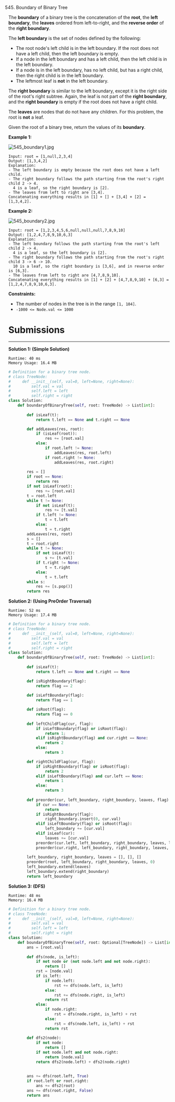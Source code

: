545. Boundary of Binary Tree

The **boundary** of a binary tree is the concatenation of the **root**, the **left boundary**, the **leaves** ordered from left-to-right, and the **reverse order** of the **right boundary**.

The **left boundary** is the set of nodes defined by the following:

* The root node's left child is in the left boundary. If the root does not have a left child, then the left boundary is empty.
* If a node in the left boundary and has a left child, then the left child is in the left boundary.
* If a node is in the left boundary, has no left child, but has a right child, then the right child is in the left boundary.
* The leftmost leaf is **not** in the left boundary.

The **right boundary** is similar to the left boundary, except it is the right side of the root's right subtree. Again, the leaf is not part of the **right boundary**, and the **right boundary** is empty if the root does not have a right child.

The **leaves** are nodes that do not have any children. For this problem, the root is **not** a leaf.

Given the root of a binary tree, return the values of its **boundary**.

 

**Example 1:**

![545_boundary1.jpg](img/545_boundary1.jpg)
```
Input: root = [1,null,2,3,4]
Output: [1,3,4,2]
Explanation:
- The left boundary is empty because the root does not have a left child.
- The right boundary follows the path starting from the root's right child 2 -> 4.
  4 is a leaf, so the right boundary is [2].
- The leaves from left to right are [3,4].
Concatenating everything results in [1] + [] + [3,4] + [2] = [1,3,4,2].
```

**Example 2:**

![545_boundary2.jpg](img/545_boundary2.jpg)
```
Input: root = [1,2,3,4,5,6,null,null,null,7,8,9,10]
Output: [1,2,4,7,8,9,10,6,3]
Explanation:
- The left boundary follows the path starting from the root's left child 2 -> 4.
  4 is a leaf, so the left boundary is [2].
- The right boundary follows the path starting from the root's right child 3 -> 6 -> 10.
  10 is a leaf, so the right boundary is [3,6], and in reverse order is [6,3].
- The leaves from left to right are [4,7,8,9,10].
Concatenating everything results in [1] + [2] + [4,7,8,9,10] + [6,3] = [1,2,4,7,8,9,10,6,3].
```

**Constraints:**

* The number of nodes in the tree is in the range `[1, 104]`.
* `-1000 <= Node.val <= 1000`

# Submissions
---
**Solution 1: (Simple Solution)**
```
Runtime: 40 ms
Memory Usage: 16.4 MB
```
```python
# Definition for a binary tree node.
# class TreeNode:
#     def __init__(self, val=0, left=None, right=None):
#         self.val = val
#         self.left = left
#         self.right = right
class Solution:
    def boundaryOfBinaryTree(self, root: TreeNode) -> List[int]:
        
        def isLeaf(t):
            return t.left == None and t.right == None

        def addLeaves(res, root):
            if (isLeaf(root)):
                res += [root.val]
            else:
                if root.left != None:
                    addLeaves(res, root.left)
                if root.right != None:
                    addLeaves(res, root.right)
        
        res = []
        if root == None:
            return res
        if not isLeaf(root):
            res += [root.val]
        t = root.left
        while t != None:
            if not isLeaf(t):
                res += [t.val]
            if t.left != None:
                t = t.left
            else:
                t = t.right
        addLeaves(res, root)
        s = []
        t = root.right
        while t != None:
            if not isLeaf(t):
                s += [t.val]
            if t.right != None:
                t = t.right
            else:
                t = t.left
        while s:
            res += [s.pop()]
        return res
```

**Solution 2: (Using PreOrder Traversal)**
```
Runtime: 52 ms
Memory Usage: 17.4 MB
```
```python
# Definition for a binary tree node.
# class TreeNode:
#     def __init__(self, val=0, left=None, right=None):
#         self.val = val
#         self.left = left
#         self.right = right
class Solution:
    def boundaryOfBinaryTree(self, root: TreeNode) -> List[int]:
        
        def isLeaf(t):
            return t.left == None and t.right == None

        def isRightBoundary(flag):
            return flag == 2
        
        def isLeftBoundary(flag):
            return flag == 1

        def isRoot(flag):
            return flag == 0
        
        def leftChildFlag(cur, flag):
            if isLeftBoundary(flag) or isRoot(flag):
                return 1;
            elif isRightBoundary(flag) and cur.right == None:
                return 2
            else:
                return 3

        def rightChildFlag(cur, flag):
            if isRightBoundary(flag) or isRoot(flag):
                return 2
            elif isLeftBoundary(flag) and cur.left == None:
                return 1
            else:
                return 3
        
        def preorder(cur, left_boundary, right_boundary, leaves, flag):
            if cur == None:
                return
            if isRightBoundary(flag):
                right_boundary.insert(0, cur.val)
            elif isLeftBoundary(flag) or isRoot(flag):
                left_boundary += [cur.val]
            elif isLeaf(cur):
                leaves += [cur.val]
            preorder(cur.left, left_boundary, right_boundary, leaves, leftChildFlag(cur, flag))
            preorder(cur.right, left_boundary, right_boundary, leaves, rightChildFlag(cur, flag))
        
        left_boundary, right_boundary, leaves = [], [], []
        preorder(root, left_boundary, right_boundary, leaves, 0)
        left_boundary.extend(leaves)
        left_boundary.extend(right_boundary)
        return left_boundary
```

**Solution 3: (DFS)**
```
Runtime: 48 ms
Memory: 16.4 MB
```
```python
# Definition for a binary tree node.
# class TreeNode:
#     def __init__(self, val=0, left=None, right=None):
#         self.val = val
#         self.left = left
#         self.right = right
class Solution:
    def boundaryOfBinaryTree(self, root: Optional[TreeNode]) -> List[int]:
        ans = [root.val]
        
        def dfs(node, is_left):
            if not node or (not node.left and not node.right):
                return []
            rst = [node.val]
            if is_left:
                if node.left:
                    rst += dfs(node.left, is_left)
                else:
                    rst += dfs(node.right, is_left)
                return rst
            else:
                if node.right:
                    rst = dfs(node.right, is_left) + rst
                else:
                    rst = dfs(node.left, is_left) + rst
                return rst
            
        def dfs2(node):
            if not node:
                return []
            if not node.left and not node.right:
                return [node.val]
            return dfs2(node.left) + dfs2(node.right)
        
        
        ans += dfs(root.left, True)
        if root.left or root.right:
            ans += dfs2(root)
        ans += dfs(root.right, False)
        return ans
```
